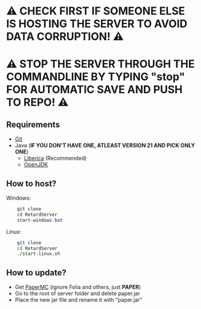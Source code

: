 # ⚠️ CHECK FIRST IF SOMEONE ELSE IS HOSTING THE SERVER TO AVOID DATA CORRUPTION! ⚠️

# ⚠️ STOP THE SERVER THROUGH THE COMMANDLINE BY TYPING "stop" FOR AUTOMATIC SAVE AND PUSH TO REPO! ⚠️

## Requirements
* [Git](https://git-scm.com/downloads)
* Java (**IF YOU DON'T HAVE ONE, ATLEAST VERSION 21 AND PICK ONLY ONE**)
  * [Liberica](https://bell-sw.com/pages/downloads/#jdk-21-lts) (Recommended)
  * [OpenJDK](https://bell-sw.com/pages/downloads/#jdk-21-lts)

## How to host?
Windows:
```powershell
    git clone
    cd RetardServer
    start-windows.bat
```

Linux:
```bash
    git clone
    cd RetardServer
    ./start-linux.sh
```

## How to update?
* Get [PaperMC](https://papermc.io/downloads) (ignore Folia and others, just **PAPER**)
* Go to the root of server folder and delete paper.jar
* Place the new jar file and rename it with "paper.jar"